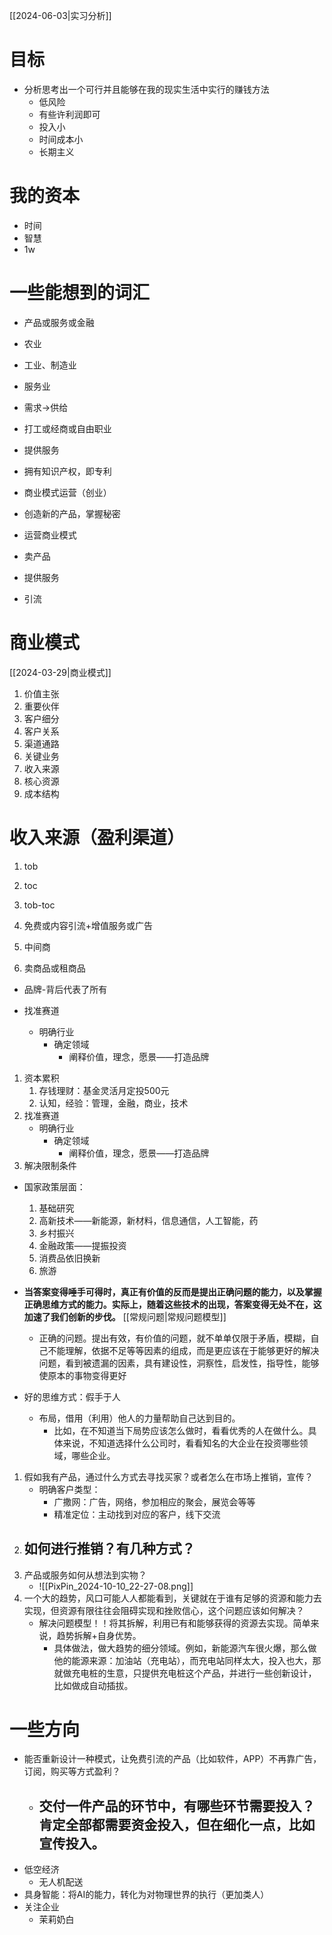 
[[2024-06-03|实习分析]] 

# 目标

- 分析思考出一个可行并且能够在我的现实生活中实行的赚钱方法
	- 低风险
	- 有些许利润即可
	- 投入小
	- 时间成本小
	- 长期主义

# 我的资本

- 时间
- 智慧
- 1w

# 一些能想到的词汇

- 产品或服务或金融

- 农业
- 工业、制造业
- 服务业

- 需求->供给

- 打工或经商或自由职业

- 提供服务
- 拥有知识产权，即专利
- 商业模式运营（创业）

- 创造新的产品，掌握秘密
- 运营商业模式
- 卖产品
- 提供服务
- 引流

# 商业模式
[[2024-03-29|商业模式]] 
1. 价值主张
2. 重要伙伴
3. 客户细分
4. 客户关系
5. 渠道通路
6. 关键业务
7. 收入来源
8. 核心资源
9. 成本结构


# 收入来源（盈利渠道）

1. tob

2. toc

3. tob-toc

1. 免费或内容引流+增值服务或广告
2.  中间商
3. 卖商品或租商品

- 品牌-背后代表了所有

- 找准赛道
	- 明确行业
		- 确定领域
			- 阐释价值，理念，愿景——打造品牌

1. 资本累积
	1. 存钱理财：基金灵活月定投500元
	2. 认知，经验：管理，金融，商业，技术
2. 找准赛道
	- 明确行业
		- 确定领域
			- 阐释价值，理念，愿景——打造品牌
3. 解决限制条件

- 国家政策层面：
	1. 基础研究
	2. 高新技术——新能源，新材料，信息通信，人工智能，药
	3. 乡村振兴
	4. 金融政策——提振投资
	5. 消费品依旧换新
	6. 旅游


- **当答案变得唾手可得时，真正有价值的反而是提出正确问题的能力，以及掌握正确思维方式的能力。实际上，随着这些技术的出现，答案变得无处不在，这加速了我们创新的步伐。** [[常规问题|常规问题模型]] 
	- 正确的问题。提出有效，有价值的问题，就不单单仅限于矛盾，模糊，自己不能理解，依据不足等等因素的组成，而是更应该在于能够更好的解决问题，看到被遗漏的因素，具有建设性，洞察性，启发性，指导性，能够使原本的事物变得更好

- 好的思维方式：假手于人
	- 布局，借用（利用）他人的力量帮助自己达到目的。
		- 比如，在不知道当下局势应该怎么做时，看看优秀的人在做什么。具体来说，不知道选择什么公司时，看看知名的大企业在投资哪些领域，哪些企业。

1. 假如我有产品，通过什么方式去寻找买家？或者怎么在市场上推销，宣传？
	- 明确客户类型：
		- 广撒网：广告，网络，参加相应的聚会，展览会等等
		- 精准定位：主动找到对应的客户，线下交流
2. 如何进行推销？有几种方式？
	- 
3. 产品或服务如何从想法到实物？
	- ![[PixPin_2024-10-10_22-27-08.png]]
4. 一个大的趋势，风口可能人人都能看到，关键就在于谁有足够的资源和能力去实现，但资源有限往往会阻碍实现和挫败信心，这个问题应该如何解决？
	- 解决问题模型！！将其拆解，利用已有和能够获得的资源去实现。简单来说，趋势拆解+自身优势。
		- 具体做法，做大趋势的细分领域。例如，新能源汽车很火爆，那么做他的能源来源：加油站（充电站），而充电站同样太大，投入也大，那就做充电桩的生意，只提供充电桩这个产品，并进行一些创新设计，比如做成自动插拔。

# 一些方向

- 能否重新设计一种模式，让免费引流的产品（比如软件，APP）不再靠广告，订阅，购买等方式盈利？
	- 交付一件产品的环节中，有哪些环节需要投入？肯定全部都需要资金投入，但在细化一点，比如宣传投入。
		- 
- 低空经济
	- 无人机配送
- 具身智能：将AI的能力，转化为对物理世界的执行（更加类人）
- 关注企业
	- 茉莉奶白



